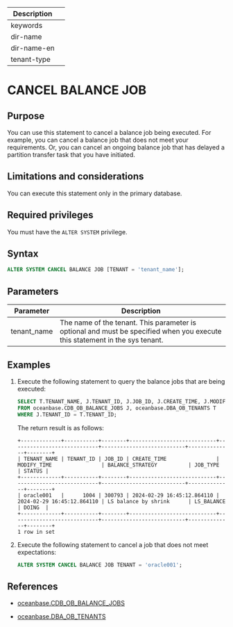 | Description   |                 |
|---------------|-----------------|
| keywords      |                 |
| dir-name      |                 |
| dir-name-en   |                 |
| tenant-type   |                 |

# CANCEL BALANCE JOB

## Purpose

You can use this statement to cancel a balance job being executed. For example, you can cancel a balance job that does not meet your requirements. Or, you can cancel an ongoing balance job that has delayed a partition transfer task that you have initiated.

## Limitations and considerations

You can execute this statement only in the primary database.

## Required privileges

You must have the `ALTER SYSTEM` privilege.

## Syntax

```sql
ALTER SYSTEM CANCEL BALANCE JOB [TENANT = 'tenant_name'];
```

## Parameters

| Parameter | Description |
|--------------|------------|
| tenant_name | The name of the tenant. This parameter is optional and must be specified when you execute this statement in the sys tenant.  |

## Examples

1. Execute the following statement to query the balance jobs that are being executed:

   ```sql
   SELECT T.TENANT_NAME, J.TENANT_ID, J.JOB_ID, J.CREATE_TIME, J.MODIFY_TIME, J.BALANCE_STRATEGY, J.JOB_TYPE, j.STATUS
   FROM oceanbase.CDB_OB_BALANCE_JOBS J, oceanbase.DBA_OB_TENANTS T
   WHERE J.TENANT_ID = T.TENANT_ID;
   ```

   The return result is as follows:

   ```shell
   +-------------+-----------+--------+----------------------------+----------------------------+---------------------------+--------------+--------+
   | TENANT_NAME | TENANT_ID | JOB_ID | CREATE_TIME                | MODIFY_TIME                | BALANCE_STRATEGY          | JOB_TYPE     | STATUS |
   +-------------+-----------+--------+----------------------------+----------------------------+---------------------------+--------------+--------+
   | oracle001   |      1004 | 300793 | 2024-02-29 16:45:12.864110 | 2024-02-29 16:45:12.864110 | LS balance by shrink      | LS_BALANCE   | DOING  |
   +-------------+-----------+--------+----------------------------+----------------------------+---------------------------+--------------+--------+
   1 row in set
   ```

2. Execute the following statement to cancel a job that does not meet expectations:

   ```sql
   ALTER SYSTEM CANCEL BALANCE JOB TENANT = 'oracle001';
   ```

## References

* [oceanbase.CDB_OB_BALANCE_JOBS](../../../../700.system-views/300.system-view-of-sys-tenant/200.dictionary-view-of-sys-tenant/7800.o-cdb_ob_balance_jobs-of-sys-tenant.md)

* [oceanbase.DBA_OB_TENANTS](../../../../700.system-views/300.system-view-of-sys-tenant/200.dictionary-view-of-sys-tenant/23100.o-dba_ob_tenants-of-sys-tenant.md)

